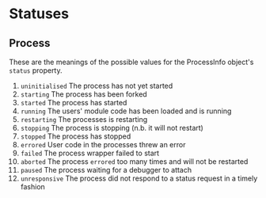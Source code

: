 # Statuses

## Process

These are the meanings of the possible values for the ProcessInfo object's `status` property.

 1. `uninitialised` The process has not yet started
 2. `starting` The process has been forked
 3. `started` The process has started
 4. `running` The users' module code has been loaded and is running
 5. `restarting` The processes is restarting
 6. `stopping` The process is stopping (n.b. it will not restart)
 7. `stopped` The process has stopped
 8. `errored` User code in the processes threw an error
 9. `failed` The process wrapper failed to start
 10. `aborted` The process `errored` too many times and will not be restarted
 11. `paused` The process waiting for a debugger to attach
 12. `unresponsive` The process did not respond to a status request in a timely fashion
